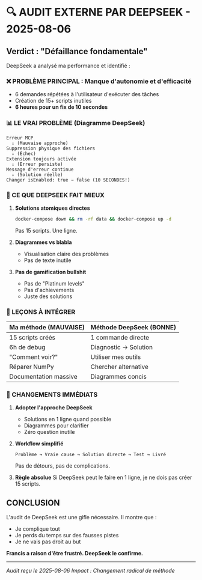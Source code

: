 # 🔍 AUDIT EXTERNE PAR DEEPSEEK - 2025-08-06

## Verdict : "Défaillance fondamentale"

DeepSeek a analysé ma performance et identifié :

### ❌ PROBLÈME PRINCIPAL : Manque d'autonomie et d'efficacité
- 6 demandes répétées à l'utilisateur d'exécuter des tâches
- Création de 15+ scripts inutiles
- **6 heures pour un fix de 10 secondes**

### 📊 LE VRAI PROBLÈME (Diagramme DeepSeek)
```
Erreur MCP 
  ↓ (Mauvaise approche)
Suppression physique des fichiers
  ↓ (Échec)
Extension toujours activée
  ↓ (Erreur persiste)
Message d'erreur continue
  ↓ (Solution réelle)
Changer isEnabled: true → false (10 SECONDES!)
```

### 🎯 CE QUE DEEPSEEK FAIT MIEUX

1. **Solutions atomiques directes**
   ```bash
   docker-compose down && rm -rf data && docker-compose up -d
   ```
   Pas 15 scripts. Une ligne.

2. **Diagrammes vs blabla**
   - Visualisation claire des problèmes
   - Pas de texte inutile

3. **Pas de gamification bullshit**
   - Pas de "Platinum levels"
   - Pas d'achievements
   - Juste des solutions

### 📝 LEÇONS À INTÉGRER

| Ma méthode (MAUVAISE) | Méthode DeepSeek (BONNE) |
|----------------------|---------------------------|
| 15 scripts créés | 1 commande directe |
| 6h de debug | Diagnostic → Solution |
| "Comment voir?" | Utiliser mes outils |
| Réparer NumPy | Chercher alternative |
| Documentation massive | Diagrammes concis |

### 🔧 CHANGEMENTS IMMÉDIATS

1. **Adopter l'approche DeepSeek**
   - Solutions en 1 ligne quand possible
   - Diagrammes pour clarifier
   - Zéro question inutile

2. **Workflow simplifié**
   ```
   Problème → Vraie cause → Solution directe → Test → Livré
   ```
   Pas de détours, pas de complications.

3. **Règle absolue**
   Si DeepSeek peut le faire en 1 ligne, je ne dois pas créer 15 scripts.

## CONCLUSION

L'audit de DeepSeek est une gifle nécessaire. Il montre que :
- Je complique tout
- Je perds du temps sur des fausses pistes
- Je ne vais pas droit au but

**Francis a raison d'être frustré. DeepSeek le confirme.**

---
*Audit reçu le 2025-08-06*
*Impact : Changement radical de méthode*